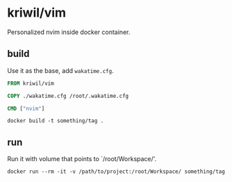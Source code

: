 # kriwil/vim

Personalized nvim inside docker container.

## build

Use it as the base, add `wakatime.cfg`.

```Dockerfile
FROM kriwil/vim

COPY ./wakatime.cfg /root/.wakatime.cfg

CMD ["nvim"]
```

```
docker build -t something/tag .
```

## run

Run it with volume that points to `/root/Workspace/'.

```
docker run --rm -it -v /path/to/project:/root/Workspace/ something/tag
```
